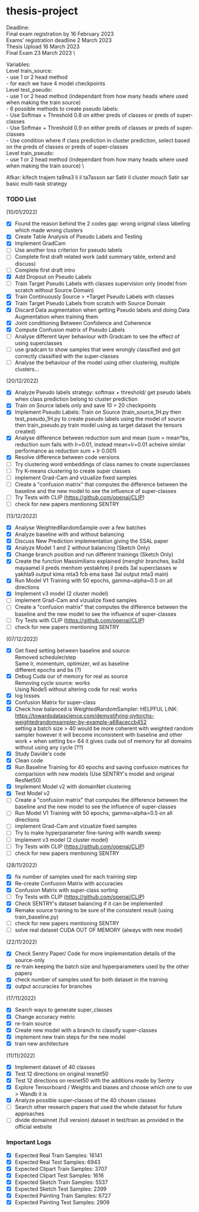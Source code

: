 # thesis-project

Deadline: \
Final exam registration by 16 February 2023 \
Exams' registration deadline 2 March 2023 \
Thesis Upload 16 March 2023 \
Final Exam 23 March 2023 \

Variables: \
Level train_source: \
        - use 1 or 2 head method \
        - for each we have 4 model checkpoints \
Level test_pseudo: \
        - use 1 or 2 head method (independant from how many heads where used when making the train source) \
        - 6 possible methods to create pseudo labels: \
                - Use Softmax + Threshold 0.8 on either preds of classes or preds of super-classes \
                - Use Softmax + Threshold 0.9 on either preds of classes or preds of super-classes \
                - Use condition where if class prediction in cluster prediction, select based on the preds of classes or preds of super-classes \
Level train_pseudo: \
        - use 1 or 2 head method (independant from how many heads where used when making the train source) \
        
Afkar: kifech tnajem ta9na3 li il ta7asson sar 5atir il cluster mouch 5atir sar basic multi-task strategy

### TODO List
(10/01/2022)
- [x] Found the reason behind the 2 codes gap: wrong original class labeling which made wrong clusters
- [x] Create Table Analysis of Pseudo Labels and Testing 
- [x] Implement GradCam
- [ ] Use another loss criterion for pseudo labels
- [ ] Complete first draft related work (add summary table, extend and discuss)
- [ ] Complete first draft intro 
- [x] Add Dropout on Pseudo Labels
- [ ] Train Target Pseudo Labels with classes supervision only (model from scratch without Source Domain)
- [x] Train Continuously Source > +Target Pseudo Labels with classes 
- [x] Train Target Pseudo Labels from scratch with Source Domain 
- [x] Discard Data augmentation when getting Pseudo labels and doing Data Augmentation when training them
- [x] Joint conditioning Between Confidence and Coherence
- [x] Compute Confusion matrix of Pseudo Labels
- [ ] Analyse different layer behaviour with Gradcam to see the effect of using superclasses 
- [ ] use gradcam to show samples that were wrongly classified and got correctly classified with the super-classes
- [ ] Analyse the behaviour of the model using other clustering, multiple clusters...

(20/12/2022)
- [x] Analyze Pseudo labels strategy: softmax + threshold/ get pseudo labels when class prediction belong to cluster prediction
- [x] Train on Source labels only and save 10 > 20 checkpoints
- [x] Implement Pseudo Labels: Train on Source (train_source_1H.py then test_pseudo_1H.py to create pseudo labels using the model of source then train_pseudo.py train model using as target dataset the tensors created)
- [x] Analyse difference between reduction sum and mean (sum = mean*bs, reduction sum fails with lr=0.01, instead mean+lr=0.01 acheive similar performance as reduction sum + lr 0.001)
- [x] Resolve difference between code versions 
- [ ] Try clustering word embeddings of class names to create superclasses 
- [ ] Try K-means clustering to create super classes 
- [ ] implement Grad-Cam and vizualize fixed samples
- [ ] Create a "confusion matrix" that computes the difference between the baseline and the new model to see the influence of super-classes
- [ ] Try Tests with CLIP (https://github.com/openai/CLIP)
- [ ] check for new papers mentioning SENTRY

(13/12/2022)
- [x] Analyse WeightedRandomSample over a few batches 
- [x] Analyze baseline with and without balancing
- [x] Discuss New Prediction implementation giving the SSAL paper
- [x] Analyze Model 1 and 2 without balancing (Sketch Only)
- [x] Change branch position and run different trainings (Sketch Only)
- [x] Create the function Massimiliano explained (menghir branches, ba3d mayaamel il preds menhom yestakhrej il preds 3al superclasses w yakhla9 output kima mta3 fcb ema basé 3al output mta3 main)
- [x] Run Model V1 Training with 50 epochs, gamma=alpha=0.5 on all directions 
- [x] Implement v3 model (2 cluster model)
- [ ] implement Grad-Cam and vizualize fixed samples
- [ ] Create a "confusion matrix" that computes the difference between the baseline and the new model to see the influence of super-classes
- [ ] Try Tests with CLIP (https://github.com/openai/CLIP)
- [ ] check for new papers mentioning SENTRY

(07/12/2022)
- [x] Get fixed setting between baseline and source: \
        Removed scheduler/step \
        Same lr, momentum, optimizer, wd as baseline \
        different epochs and bs (?) 
- [x] Debug Cuda our of memory for real as source \
        Removing cycle source: works \
        Using Node5 without altering code for real: works
- [x] log losses
- [x] Confusion Matrix for super-class
- [x] Check how balanced is WeightedRandomSampler:
        HELPFUL LINK: https://towardsdatascience.com/demystifying-pytorchs-weightedrandomsampler-by-example-a68aceccb452 \
        setting a batch size > 40 would be more coherent with weighted random sampler however it will become inconsistent with baseline and other work + when setting bs= 64 it gives cuda out of memory for all domains without using any cycle (??)
- [x] Study Davide's code
- [x] Clean code 
- [x] Run Baseline Training for 40 epochs and saving confusion matrices for comparision with new models (Use SENTRY's model and original ResNet50)
- [x] Implement Model v2 with domainNet clustering 
- [x] Test Model v2 
- [ ] Create a "confusion matrix" that computes the difference between the baseline and the new model to see the influence of super-classes
- [ ] Run Model V1 Training with 50 epochs, gamma=alpha=0.5 on all directions 
- [ ] implement Grad-Cam and vizualize fixed samples
- [ ] Try to make hyperparameter fine-tuning with wandb sweep
- [ ] Implement v3 model (2 cluster model)
- [ ] Try Tests with CLIP (https://github.com/openai/CLIP)
- [ ] check for new papers mentioning SENTRY

(28/11/2022)
- [x] fix number of samples used for each training step
- [x] Re-create Confusion Matrix with accuracies 
- [x] Confusion Matrix with super-class sorting
- [ ] Try Tests with CLIP (https://github.com/openai/CLIP)
- [x] Check SENTRY's dataset balancing if it can be implemented
- [x] Remake source training to be sure of the consistent result (using train_baseline.py)
- [ ] check for new papers mentioning SENTRY
- [ ] solve real dataset CUDA OUT OF MEMORY (always with new model)

(22/11/2022)
- [x] Check Sentry Paper/ Code for more implementation details of the source-only
- [x] re-train keeping the batch size and hyperparameters used by the other papers 
- [x] check number of samples used for both dataset in the training
- [x] output accuracies for branches

(17/11/2022)
- [x] Search ways to generate super_classes
- [x] Change accuracy metric  
- [x] re-train source
- [x] Create new model with a branch to classify super-classes
- [x] implement new train steps for the new model
- [x] train new architecture

(11/11/2022)
- [x] Implement dataset of 40 classes
- [x] Test 12 directions on original resnet50 
- [x] Test 12 directions on resnet50 with the additions made by Sentry
- [x] Explore Tensorboard / Weights and biases and choose which one to use > Wandb it is
- [x] Analyze possible super-classes of the 40 chosen classes
- [ ] Search other research papers that used the whole dataset for future approaches
- [ ] divide domainnet (full version) dataset in test/train as provided in the official website

### Important Logs

- [x] Expected Real Train Samples: 16141
- [x] Expected Real Test Samples: 6943
- [x] Expected Clipart Train Samples: 3707
- [x] Expected Clipart Test Samples: 1616
- [x] Expected Sketch Train Samples: 5537
- [x] Expected Sketch Test Samples: 2399
- [x] Expected Painting Train Samples: 6727
- [x] Expected Painting Test Samples: 2909
